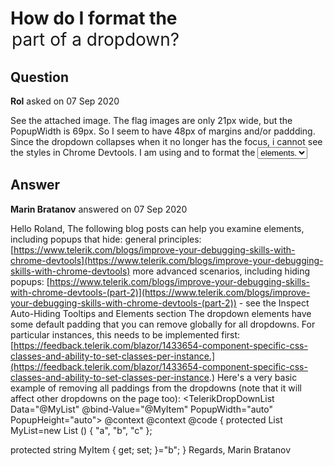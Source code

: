 # How do I format the <option> part of a dropdown?

## Question

**Rol** asked on 07 Sep 2020

See the attached image. The flag images are only 21px wide, but the PopupWidth is 69px. So I seem to have 48px of margins and/or paddding. Since the dropdown collapses when it no longer has the focus, i cannot see the styles in Chrome Devtools. I am using <ItemTemplate> and <ValueTemplate> to format the <select> and <option> elements.

## Answer

**Marin Bratanov** answered on 07 Sep 2020

Hello Roland, The following blog posts can help you examine elements, including popups that hide: general principles: [https://www.telerik.com/blogs/improve-your-debugging-skills-with-chrome-devtools](https://www.telerik.com/blogs/improve-your-debugging-skills-with-chrome-devtools) more advanced scenarios, including hiding popups: [https://www.telerik.com/blogs/improve-your-debugging-skills-with-chrome-devtools-(part-2)](https://www.telerik.com/blogs/improve-your-debugging-skills-with-chrome-devtools-(part-2)) - see the Inspect Auto-Hiding Tooltips and Elements section The dropdown elements have some default padding that you can remove globally for all dropdowns. For particular instances, this needs to be implemented first: [https://feedback.telerik.com/blazor/1433654-component-specific-css-classes-and-ability-to-set-classes-per-instance.](https://feedback.telerik.com/blazor/1433654-component-specific-css-classes-and-ability-to-set-classes-per-instance.) Here's a very basic example of removing all paddings from the dropdowns (note that it will affect other dropdowns on the page too): <style>.k-list-scroller.k-list li.k-item { padding: 0;
} </style> <TelerikDropDownList Data="@MyList" @bind-Value="@MyItem" PopupWidth="auto" PopupHeight="auto"> <ValueTemplate> @context </ValueTemplate> <ItemTemplate> @context </ItemTemplate> </TelerikDropDownList> @code {
protected List <string> MyList=new List <string> () { "a", "b", "c" };

protected string MyItem { get; set; }="b";
} Regards, Marin Bratanov

